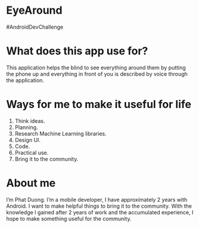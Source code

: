 # EyeAround
#AndroidDevChallenge 

# What does this app use for?

This application helps the blind to see everything around them by putting the phone up and everything in front of you is described by voice through the application. 

# Ways for me to make it useful for life

1. Think ideas.
2. Planning.
3. Research Machine Learning libraries.
4. Design UI.
5. Code.
6. Practical use.
7. Bring it to the community.

# About me

I’m Phat Duong. I’m a mobile developer, I have approximately 2 years with Android. I want to make helpful things to bring it to the community. With the knowledge I gained after 2 years of work and the accumulated experience, I hope to make something useful for the community.
